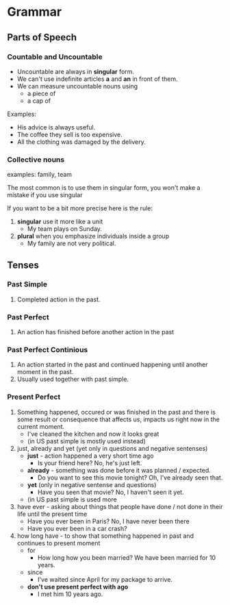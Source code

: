# Grammar

## Parts of Speech

### Countable and Uncountable
* Uncountable are always in **singular** form.
* We can't use indefinite articles **a** and **an** in front of them.
* We can measure uncountable nouns using
    * a piece of
    * a cap of


Examples:
* His advice is always useful.
* The coffee they sell is too expensive.
* All the clothing was damaged by the delivery.

### Collective nouns
examples: family, team

The most common is to use them in singular form, you won't make a mistake if you use singular

If you want to be a bit more precise here is the rule:
1. **singular** use it more like a unit
    * My team plays on Sunday.
1. **plural** when you emphasize individuals inside a group
    * My family are not very political.

## Tenses

### Past Simple
1. Completed action in the past.

### Past Perfect
1. An action has finished before another action in the past

### Past Perfect Continious
1. An action started in the past and continued happening until another moment in the past.
1. Usually used together with past simple.

### Present Perfect
1. Something happened, occured or was finished in the past and there is some result or consequence that affects us, impacts us right now in the current moment.
    * I've cleaned the kitchen and now it looks great
    * (in US past simple is mostly used instead)
1. just, already and yet (yet only in questions and negative sentenses)
    * **just** - action happened a very short time ago
        * Is your friend here? No, he's just left.
    * **already** - something was done before it was planned / expected.
        * Do you want to see this movie tonight? Oh, I've already seen that.
    * **yet** (only in negative sentense and questions)
        * Have you seen that movie? No, I haven't seen it yet.
    * (in US past simple is used more
1. have ever - asking about things that people have done / not done in their life until the present time
    * Have you ever been in Paris? No, I have never been there
    * Have you ever been in a car crash?
1. how long have - to show that something happened in past and continues to present moment
    * for
        * How long how you been married? We have been married for 10 years.
    * since
        * I've waited since April for my package to arrive.
    * **don't use present perfect with ago**
        * I met him 10 years ago.
